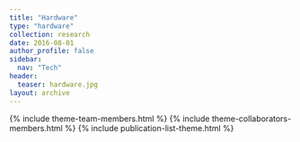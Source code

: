 ```yaml
---
title: "Hardware"
type: "hardware"
collection: research
date: 2016-08-01
author_profile: false
sidebar:
  nav: "Tech"
header:
  teaser: hardware.jpg
layout: archive
---
```


{% include theme-team-members.html %}
{% include theme-collaborators-members.html %}
{% include publication-list-theme.html %}
